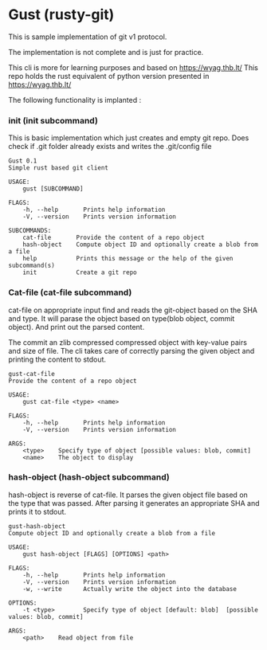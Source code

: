 Gust (rusty-git)
===============

This is sample implementation of git v1 protocol.

The implementation is not complete and is just for practice.

This cli is more for learning purposes and based on https://wyag.thb.lt/
This repo holds the rust equivalent of python version presented in https://wyag.thb.lt/

The following functionality is implanted :

### init (init subcommand)
This is basic implementation which just creates and empty git repo. 
Does check if .git folder already exists and writes the .git/config file
```
Gust 0.1
Simple rust based git client

USAGE:
    gust [SUBCOMMAND]

FLAGS:
    -h, --help       Prints help information
    -V, --version    Prints version information

SUBCOMMANDS:
    cat-file       Provide the content of a repo object
    hash-object    Compute object ID and optionally create a blob from a file
    help           Prints this message or the help of the given subcommand(s)
    init           Create a git repo
```

### Cat-file (cat-file subcommand)
cat-file on appropriate input find and reads the git-object based on the SHA and type.
It will parase the object based on type(blob object, commit object). And print out the 
parsed content.

The commit an zlib compressed compressed object with key-value pairs and size of file.
The cli takes care of correctly parsing the given object and printing the content to stdout.

```
gust-cat-file 
Provide the content of a repo object

USAGE:
    gust cat-file <type> <name>

FLAGS:
    -h, --help       Prints help information
    -V, --version    Prints version information

ARGS:
    <type>    Specify type of object [possible values: blob, commit]
    <name>    The object to display

```
### hash-object (hash-object subcommand)
hash-object is reverse of cat-file. It parses the given object file based on the type that
was passed. After parsing it generates an appropriate SHA and prints it to stdout.
```
gust-hash-object 
Compute object ID and optionally create a blob from a file

USAGE:
    gust hash-object [FLAGS] [OPTIONS] <path>

FLAGS:
    -h, --help       Prints help information
    -V, --version    Prints version information
    -w, --write      Actually write the object into the database

OPTIONS:
    -t <type>        Specify type of object [default: blob]  [possible values: blob, commit]

ARGS:
    <path>    Read object from file
```
